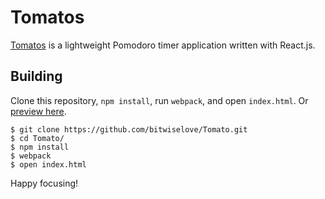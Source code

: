 # Tomatos

[Tomatos](http://forkbombs.com/tomatos) is a lightweight Pomodoro timer application written with React.js.

## Building

Clone this repository, `npm install`, run `webpack`, and open `index.html`. Or
[preview here](http://forkbombs.com/tomatos).

```
$ git clone https://github.com/bitwiselove/Tomato.git
$ cd Tomato/
$ npm install
$ webpack
$ open index.html
```

Happy focusing!
